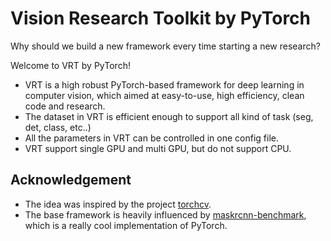 # Vision Research Toolkit by PyTorch

Why should we build a new framework every time starting a new research? 

Welcome to VRT by PyTorch!

+ VRT is a high robust PyTorch-based framework for deep learning in computer vision, which aimed at easy-to-use, high efficiency, clean code and research.
+ The dataset in VRT is efficient enough to support all kind of task (seg, det, class, etc..)
+ All the parameters in VRT can be controlled in one config file.
+ VRT support single GPU and multi GPU, but do not support CPU.


## Acknowledgement
- The idea was inspired by the project [torchcv](http://github.com/gonnyyou/torchcv).
- The base framework is heavily influenced by [maskrcnn-benchmark](http://github.com/facebookreasearch/maskrcnn-benchmark), which is a really cool implementation of PyTorch. 

